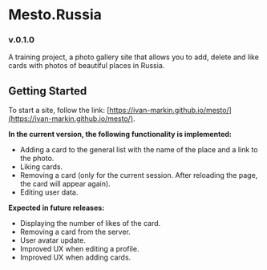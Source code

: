# Mesto.Russia

### v.0.1.0
A training project, a photo gallery site that allows you to add, delete and like cards with photos of beautiful places in Russia.

## Getting Started

To start a site, follow the link: [https://ivan-markin.github.io/mesto/](https://ivan-markin.github.io/mesto/).

**In the current version, the following functionality is implemented:**

* Adding a card to the general list with the name of the place and a link to the photo.
* Liking cards.
* Removing a card (only for the current session. After reloading the page, the card will appear again).
* Editing user data.

**Expected in future releases:**

* Displaying the number of likes of the card.
* Removing a card from the server.
* User avatar update.
* Improved UX when editing a profile.
* Improved UX when adding cards.
